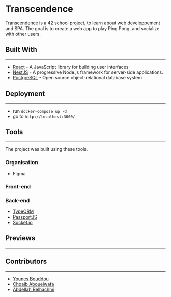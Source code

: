 
# Transcendence

Transcendence is a 42 school project, to learn about web developpement and SPA.
The goal is to create a web app to play Ping Pong, and socialize with other users.

## Built With
___
* [React](https://reactjs.org/) - A JavaScript library for building user interfaces
* [NestJS](https://nestjs.com/) - A progressive Node.js framework for server-side applications.
* [PostgreSQL](https://www.postgresql.org/) - Open source object-relational database system

## Deployment
___
- run ```docker-compose up -d```
- go to ```http://localhost:3000/```

## Tools
___
The project was built using these tools.

### Organisation

- Figma

### Front-end


### Back-end

- [TypeORM](https://typeorm.io/)
- [PassportJS](https://www.passportjs.org/)
- [Socket.io](https://socket.io/)

## Previews
___

## Contributors
___
- [Younes Bouddou](https://github.com/Conanyedo)
- [Choaib Abouelwafa](https://github.com/cabouelw)
- [Abdellah Belhachmi](https://github.com/0xOd3n)
